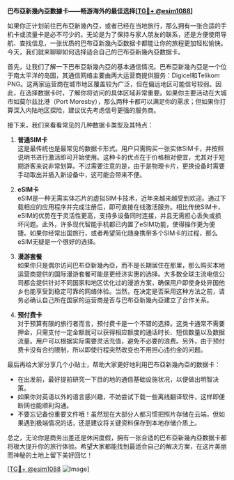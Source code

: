 **巴布亞新幾內亞數據卡——畅游海外的最佳选择[[TG💪+ @esim1088](https://t.me/s/esim1088)]**

如果你正计划前往巴布亞新幾內亞，或者已经在当地旅行，那么拥有一张合适的手机卡或流量卡是必不可少的。无论是为了保持与家人朋友的联系，还是方便使用导航、查找信息，一张优质的巴布亞新幾內亞数据卡都能让你的旅程更加轻松愉快。今天，我们就来聊聊如何选择适合自己的巴布亞新幾內亞数据卡。

首先，让我们了解一下巴布亞新幾內亞的基本通信情况。巴布亞新幾內亞是一个位于南太平洋的岛国，其通信网络主要由两大运营商提供服务：Digicel和Telikom PNG。这两家运营商在城市地区覆盖较为广泛，但在偏远地区可能信号较弱。因此，在选择数据卡时，了解你将访问的具体区域非常重要。如果你主要活动在大城市如莫尔兹比港（Port Moresby），那么两种卡都可以满足你的需求；但如果你打算深入内陆地区探险，建议优先考虑信号更强的服务商。

接下来，我们来看看常见的几种数据卡类型及其特点：

1. **普通SIM卡**  
   这是最传统也是最常见的数据卡形式。用户只需购买一张实体SIM卡，并按照说明书进行激活即可开始使用。这种卡的优点在于价格相对便宜，尤其对于短期游客来说非常划算。不过需要注意的是，由于是物理卡片，更换设备时需要手动取出并插入新设备中，这可能会带来不便。

2. **eSIM卡**  
   eSIM是一种无需实体芯片的虚拟SIM卡技术，近年来越来越受到欢迎。通过下载相应的应用程序并完成注册后，即可直接在线激活服务。相比传统SIM卡，eSIM的优势在于灵活性更高，支持多设备同时连接，并且无需担心丢失或损坏问题。此外，许多现代智能手机都已内置了eSIM功能，使得操作更为便捷。如果你经常出国旅行，或者希望简化随身携带多个SIM卡的过程，那么eSIM无疑是一个很好的选择。

3. **漫游套餐**  
   如果你只是偶尔访问巴布亞新幾內亞，而不是长期居住在那里，那么购买本地运营商提供的国际漫游套餐可能是更经济实惠的选择。大多数全球主流电信公司都会提供针对不同国家和地区优化过的漫游方案，确保用户即使身处异国他乡也能享受到稳定可靠的网络体验。当然，在决定是否采用这种方法之前，请务必确认自己所在国家的运营商是否与巴布亞新幾內亞建立了合作关系。

4. **预付费卡**  
   对于预算有限的旅行者而言，预付费卡是一个不错的选择。这类卡通常不需要押金，只需支付一定金额就可以获得相应额度的通话时长、短信数量以及数据流量。用户可以根据实际需要灵活充值，避免不必要的浪费。另外，由于预付费卡没有合约限制，所以即使行程突然改变也不用担心违约金的问题。

最后再给大家分享几个小贴士，帮助大家更好地利用巴布亞新幾內亞的数据卡：

- 在出发前，最好提前研究一下目的地的通信基础设施状况，以便做出明智决策。
- 如果你对英语以外的语言感兴趣，不妨尝试下载一些离线翻译软件，这样即便断网也能顺利沟通。
- 不要忘记备份重要文件哦！虽然现在大部分人都习惯把照片存储在云端，但如果遇到极端情况的话，还是建议将关键资料保存到本地存储介质上。

总之，无论你是商务出差还是休闲度假，拥有一张合适的巴布亞新幾內亞数据卡都将极大提升你的旅行体验。希望大家都能找到最适合自己的解决方案，在这片美丽而神秘的土地上留下美好回忆！

[[TG💪+ @esim1088](https://t.me/s/esim1088) ![Image](https://i.postimg.cc/4NQfJmqS/Snipaste-2025-05-13-00-14-12.png)]